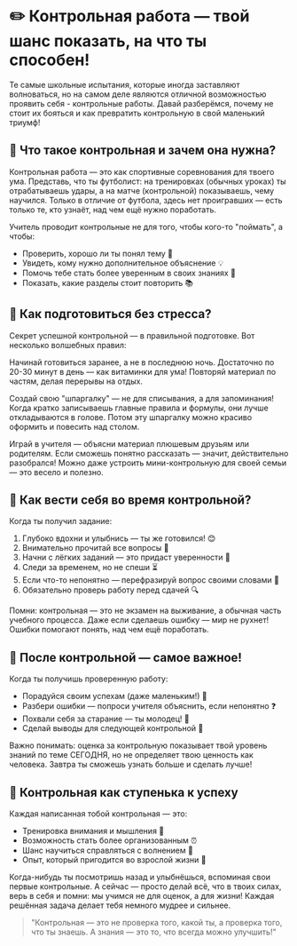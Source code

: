 # ✏️ Контрольная работа — твой шанс показать, на что ты способен!

Те самые школьные испытания, которые иногда заставляют волноваться, но на самом деле являются отличной возможностью проявить себя - контрольные работы. Давай разберёмся, почему не стоит их бояться и как превратить контрольную в свой маленький триумф!

## 🧐 Что такое контрольная и зачем она нужна?

Контрольная работа — это как спортивные соревнования для твоего ума. Представь, что ты футболист: на тренировках (обычных уроках) ты отрабатываешь удары, а на матче (контрольной) показываешь, чему научился. Только в отличие от футбола, здесь нет проигравших — есть только те, кто узнаёт, над чем ещё нужно поработать.

Учитель проводит контрольные не для того, чтобы кого-то "поймать", а чтобы:
- Проверить, хорошо ли ты понял тему 🧠
- Увидеть, кому нужно дополнительное объяснение 💡
- Помочь тебе стать более уверенным в своих знаниях 💪
- Показать, какие разделы стоит повторить 📚

## 🌟 Как подготовиться без стресса?

Секрет успешной контрольной — в правильной подготовке. Вот несколько волшебных правил:

Начинай готовиться заранее, а не в последнюю ночь. Достаточно по 20-30 минут в день — как витаминки для ума! Повторяй материал по частям, делая перерывы на отдых.

Создай свою "шпаргалку" — не для списывания, а для запоминания! Когда кратко записываешь главные правила и формулы, они лучше откладываются в голове. Потом эту шпаргалку можно красиво оформить и повесить над столом.

Играй в учителя — объясни материал плюшевым друзьям или родителям. Если сможешь понятно рассказать — значит, действительно разобрался! Можно даже устроить мини-контрольную для своей семьи — это весело и полезно.

## 🧘 Как вести себя во время контрольной?

Когда ты получил задание:
1. Глубоко вдохни и улыбнись — ты же готовился! 😊
2. Внимательно прочитай все вопросы 👀
3. Начни с лёгких заданий — это придаст уверенности 🚀
4. Следи за временем, но не спеши ⏳
5. Если что-то непонятно — перефразируй вопрос своими словами 💭
6. Обязательно проверь работу перед сдачей 🔍

Помни: контрольная — это не экзамен на выживание, а обычная часть учебного процесса. Даже если сделаешь ошибку — мир не рухнет! Ошибки помогают понять, над чем ещё поработать.

## 💖 После контрольной — самое важное!

Когда ты получишь проверенную работу:
- Порадуйся своим успехам (даже маленьким!) 🎉
- Разбери ошибки — попроси учителя объяснить, если непонятно ❓
- Похвали себя за старание — ты молодец! 👏
- Сделай выводы для следующей контрольной 📝

Важно понимать: оценка за контрольную показывает твой уровень знаний по теме СЕГОДНЯ, но не определяет твою ценность как человека. Завтра ты сможешь узнать больше и сделать лучше!

## 🚀 Контрольная как ступенька к успеху

Каждая написанная тобой контрольная — это:
- Тренировка внимания и мышления 🧠
- Возможность стать более организованным ⏰
- Шанс научиться справляться с волнением 🧘
- Опыт, который пригодится во взрослой жизни 💼

Когда-нибудь ты посмотришь назад и улыбнёшься, вспоминая свои первые контрольные. А сейчас — просто делай всё, что в твоих силах, верь в себя и помни: мы учимся не для оценок, а для жизни! Каждая решённая задача делает тебя немного мудрее и сильнее.  

> "Контрольная — это не проверка того, какой ты, а проверка того, что ты знаешь. А знания — это то, что всегда можно улучшить!"